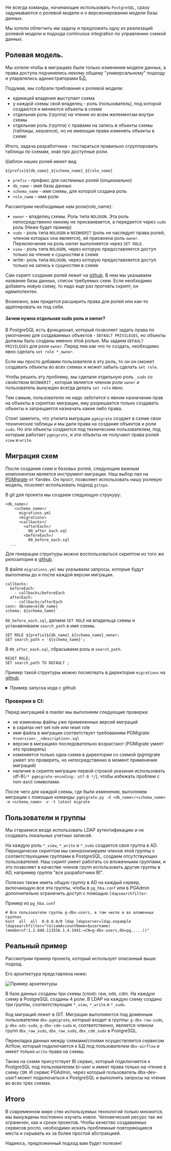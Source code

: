 Не всегда команды, начинающие использовать `PostgreSQL`, сразу задумываются о ролевой модели и о версионировании модели базы данных.

Мы хотели облегчить им задачу и предложить одну из реализаций ролевой модели и подхода continuous integration по управлению схемой данных.


## Ролевая модель.

Мы хотели чтобы в миграциях были только измениния модели данных, а права доступа подчинялись некому общему "универсальному" подходу и упарвлялись адинистраторами БД.

Подумав, мы собрали требования к ролевой модели:
- единицей владения выступает схема
- у каждой схемы свой владелец - роль (пользователь), под которой создаются и меняются объекты в схеме
- отдельная роль (группа) на чтение ко всем желементам внутри схемы
- отдельная роль (группа) с правами на запись в объекты схемы (таблицы, sequence), но не имеющая права изменять объекты в схеме

Итого, задача разработчкиа - постараться правильно сгруппировать таблицы по схемам, зная про доступные роли.

Шаблон наших ролей имеет вид:

`${prefix}${db_name}_${schema_name}_${role_name}`

* `prefix` - префикс для системных ролей (опционально)
* `db_name` -  имя базы данных
* `schema_name` - имя схемы, для которой создана роль
* `role_name` - имя роли


Рассмотрим необходимые нам роли(role_name):
* `owner` - владелец схемы. Роль типа `NOLOGON`. Эта роль непосредственно никому не присваивается, а передается через `sudo` роль (Ниже будет пример)
* `sudo` - роль типа `NOLOGON` и `NOINHERIT` (роль не наследует права ролей, членом которых она является), ей присвоена роль `owner`. Переключение на роль owner выполняется через `SET ROLE`.
* `view` - роль типа `NOLOGON`, через которую предоставляется доступ только на чтение к сущностям в схеме
* write- роль типа `NOLOGON`, через которую предоставляется доступ только на запись к сущностям в схеме

Сам скрипт создания ролей лежит на [github](https://github.com/e11it/pg_rbac_plus/).
В нем мы указываем название базы данных, список требуемых схем.
Если необходимо добавить новую схему, то надо еще раз прогнать скрипт, он идемпотентен.

Возможно, вам придется расширить права для ролей или как-то адаптировать их под себя.

#### Зачем нужна отдельная sudo роль и owner?

В PostgreSQL есть функционал, который позволяет задать права по умолчанию для создаваемых объектов - `DEFAULT PRIVILEGES`, но объекты должны быть созданы именно этой ролью.
Мы задаем `DEFAULT PRIVILEGES` для роли `owner`. Перед тем как что то создать, необходимо явно сделать `set role *_owner`.

Если мы просто добавим пользователя в эту роль, то он он сможет создавать объекты во всех схемах и может забыть сделать `set role`.

Чтобы решить эту проблему, мы сделали отдельную роль `_sudo` со свойством `NOINHERIT` , которая является членом роли `owner` и пользователь вынужден всегда делать `set role` явно.

Тем самым, пользователю не надо заботится о явном назначении прав на объекты в скриптах миграции, ему разрешается только создавать объекты и запрещается назначать какие либо права.

Стоит заметить, что утилита миграции `pgmigrate` создает в схеме свои технические таблицы и мы дали права на создание объектов и роли `sudo`. Но эти объекты создаются под техническим пользователем, под которым работает `pgmigrate`, и эти объекты не получают права ролей `view` и `write`.


## Миграция схем

После создания схем и базовых ролей, следующим важным компонентом является инструмент миграции.
Наш выбор пал на [PGMigrate](https://github.com/yandex/pgmigrate) от Yandex.
Он прост, позволяет использовать нашу ролевую модель, позоляет использовать подход `gitops`.

В git для проекта мы создаем следующую струкуру:

```
<db_name>/
    <schema_name>/
      migrations.yml
      <migrations>
      <callbacks>/
        <afterEach>/
          00_after_each.sql
        <beforeEach>/
          00_before_each.sql
  ...
```

Для генерации структуры можно воспользоваться скриптом из того же репозитория в [github]().


В файле `migrations.yml` мы указываем запросы, которые будут выполнены до и после каждой версии миграции. 

```
callbacks:
  beforeEach:
    - callbacks/beforeEach
  afterEach:
    - callbacks/afterEach
conn: dbname=${db_name}
schema: ${schema_name}

```

`00_before_each.sql`, делаем `SET ROLE` на владельца схемы и устанавливаем `search_path` в имя схемы.

```
SET ROLE ${prefix}${db_name}_${schema_name}_owner;
SET search_path = '${schema_name}';

```

В `00_after_each.sql`, сбрасываем роль и `search_path`.
```
RESET ROLE;
SET search_path TO DEFAULT ;
```

Пример такой структуры можно посмотерть в директории `migrations` на [github](https://github.com/e11it/pg_rbac_plus).

    
<details>
  <summary>Пример запуска кода с github</summary>

    
  ```sh
    # Запускаем postgres и pgadmin
    $ docker-compose up -d postgres pgadmin
    
    # Создаем новую базу данных с именем dwh
    $ docker-compose exec -u postgres postgres psql -c 'CREATE DATABASE dwh'
    CREATE DATABASE
    
    # Создаем схемы и ролевую модель
    $ docker-compose exec -u postgres postgres /bin/bash /opt/scripts/create_schema.sh
    Schema: dwh_raw
    GRANT dwh_raw_view,dwh_raw_write TO dwh_raw_owner
    GRANT dwh_raw_view TO dwh_raw_sudo
    GRANT dwh_raw_owner TO dwh_raw_sudo
    GRANT CONNECT ON DATABASE dwh TO dwh_raw_view
    GRANT dwh_raw_view TO dwh_raw_write
    GRANT usage ON SCHEMA raw TO dwh_raw_view
    GRANT ALL ON SCHEMA raw TO dwh_raw_owner
    GRANT ALL ON SCHEMA raw TO dwh_raw_sudo
    ALTER DEFAULT PRIVILEGES FOR ROLE dwh_raw_owner IN SCHEMA raw GRANT SELECT ON SEQUENCES TO dwh_raw_view
    ALTER DEFAULT PRIVILEGES FOR ROLE dwh_raw_owner IN SCHEMA raw GRANT SELECT ON TABLES TO dwh_raw_view
    ALTER DEFAULT PRIVILEGES FOR ROLE dwh_raw_owner IN SCHEMA raw GRANT ALL ON SEQUENCES TO dwh_raw_write
    ALTER DEFAULT PRIVILEGES FOR ROLE dwh_raw_owner IN SCHEMA raw GRANT EXECUTE ON FUNCTIONS TO dwh_raw_write
    ALTER DEFAULT PRIVILEGES FOR ROLE dwh_raw_owner IN SCHEMA raw GRANT INSERT,UPDATE,DELETE,TRUNCATE ON TABLES TO dwh_raw_write
    Schema: dwh_ods
    GRANT dwh_ods_view,dwh_ods_write TO dwh_ods_owner
    GRANT dwh_ods_view TO dwh_ods_sudo
    GRANT dwh_ods_owner TO dwh_ods_sudo
    GRANT CONNECT ON DATABASE dwh TO dwh_ods_view
    GRANT dwh_ods_view TO dwh_ods_write
    GRANT usage ON SCHEMA ods TO dwh_ods_view
    GRANT ALL ON SCHEMA ods TO dwh_ods_owner
    GRANT ALL ON SCHEMA ods TO dwh_ods_sudo
    ALTER DEFAULT PRIVILEGES FOR ROLE dwh_ods_owner IN SCHEMA ods GRANT SELECT ON SEQUENCES TO dwh_ods_view
    ALTER DEFAULT PRIVILEGES FOR ROLE dwh_ods_owner IN SCHEMA ods GRANT SELECT ON TABLES TO dwh_ods_view
    ALTER DEFAULT PRIVILEGES FOR ROLE dwh_ods_owner IN SCHEMA ods GRANT ALL ON SEQUENCES TO dwh_ods_write
    ALTER DEFAULT PRIVILEGES FOR ROLE dwh_ods_owner IN SCHEMA ods GRANT EXECUTE ON FUNCTIONS TO dwh_ods_write
    ALTER DEFAULT PRIVILEGES FOR ROLE dwh_ods_owner IN SCHEMA ods GRANT INSERT,UPDATE,DELETE,TRUNCATE ON TABLES TO dwh_ods_write
    Schema: dwh_cdm
    GRANT dwh_cdm_view,dwh_cdm_write TO dwh_cdm_owner
    GRANT dwh_cdm_view TO dwh_cdm_sudo
    GRANT dwh_cdm_owner TO dwh_cdm_sudo
    GRANT CONNECT ON DATABASE dwh TO dwh_cdm_view
    GRANT dwh_cdm_view TO dwh_cdm_write
    GRANT usage ON SCHEMA cdm TO dwh_cdm_view
    GRANT ALL ON SCHEMA cdm TO dwh_cdm_owner
    GRANT ALL ON SCHEMA cdm TO dwh_cdm_sudo
    ALTER DEFAULT PRIVILEGES FOR ROLE dwh_cdm_owner IN SCHEMA cdm GRANT SELECT ON SEQUENCES TO dwh_cdm_view
    ALTER DEFAULT PRIVILEGES FOR ROLE dwh_cdm_owner IN SCHEMA cdm GRANT SELECT ON TABLES TO dwh_cdm_view
    ALTER DEFAULT PRIVILEGES FOR ROLE dwh_cdm_owner IN SCHEMA cdm GRANT ALL ON SEQUENCES TO dwh_cdm_write
    ALTER DEFAULT PRIVILEGES FOR ROLE dwh_cdm_owner IN SCHEMA cdm GRANT EXECUTE ON FUNCTIONS TO dwh_cdm_write
    ALTER DEFAULT PRIVILEGES FOR ROLE dwh_cdm_owner IN SCHEMA cdm GRANT INSERT,UPDATE,DELETE,TRUNCATE ON TABLES TO dwh_cdm_write
    
    # Создаем пользователя для выполнения миграций и добавляем в sudo группы
    $ docker-compose exec -u postgres postgres psql -c "create user pgmigrate with password '1234' in group dwh_raw_sudo,dwh_ods_sudo,dwh_cdm_sudo;"
    CREATE ROLE
    
    # Выполняем миграции
    $ docker-compose run pgmigrate bash /opt/scripts/do_migrate.sh
    + pgmigrate -d /opt/migrations/dwh/raw -v -m raw --check_serial_versions -t latest migrate
    + pgmigrate -d /opt/migrations/dwh/ods -v -m ods --check_serial_versions -t latest migrate
    + pgmigrate -d /opt/migrations/dwh/cdm -v -m cdm --check_serial_versions -t latest migrate

    # Подключаемся к базе dwh с помощью psql
    $ docker-compose exec -u postgres postgres psql -d dwh
    psql (15.1 (Debian 15.1-1.pgdg110+1))
    Type "help" for help.

    dwh=# \dn
          List of schemas
      Name  |       Owner
    --------+-------------------
     cdm    | postgres
     ods    | postgres
     public | pg_database_owner
     raw    | postgres
    (4 rows)

    dwh=# \dt raw.*
                    List of relations
     Schema |      Name      | Type  |     Owner
    --------+----------------+-------+---------------
     raw    | foo            | table | dwh_raw_owner
     raw    | schema_version | table | pgmigrate
    (2 rows)
  ```
</details>

### Проверки в CI:

Перед миграцией в master мы выполняем следующие проверки:

- не изменены файлы уже примененных версий миграций
- в скритах нет set role или reset role
- имя файла в миграции соответствует требованиям PGMigrate: `V<version>__<description>.sql`
- версии в миграциях последовательно возрастают (PGMigrate умеет это проверять)
- изменяется только одна схема в директории со схемой (pgmigrate умеет это проверять, но непосредственно в момент применения миграций)
- наличие в скрипте миграции первой строкой указания использовать utf-8(`/* pgmigrate-encoding: utf-8 */`), чтобы избежать проблем с non-ascii символами.

После чего для каждой схемы, где были изменения, выполняем миграции с помощью команды:
`pgmigrate.py -d <db_name>/<schema_name> -m <schema_name> -v -t latest migrate`

## Пользователи и группы

Мы стараемся везде использовать LDAP аутентификацию и не создавать локальных учетных записей.

На каждую роль `*_view`, `*_write` и `*_sudo` создается своя группа в AD.
Периодически скриптом мы синхронизируем членов этой группы с соответствующими группами в PostgreSQL, создаем отсутствующих пользователей. Наш скрипт умеет работать со вложенными группами, и это позволяет в качестве членов групп использовать другие группы в AD, например группа "все разработчики BI".

Полезно также иметь общую группу в AD на каждый сервер, включающую все эти группы, чтобы в `pg_hba.conf` или в PGAdmin дополнительно ограничить доступ с помощью `ldapsearchfilter`:

Пример из `pg_hba.conf`

```
# Все пользователи группы g-dbx-users, в том числе и во вложенных группах
host  all  all	0.0.0.0/0 ldap ldapserver=ldap.expample ldapsearchfilter="(&(samAccountName=$username)(memberof:1.2.840.113556.1.4.1941:=CN=g-dbx-users,OU=pg,....))"
```

## Реальный пример

Рассмотрим пример проекта, который использует описанный выше подход.

Его архитектура представлена ниже:

![Пример архитектуры](img/arch_example.jpg)

В базе данных созданы три схемы (слоя): raw, ods, cdm. На каждую схему в PostgreSQL созданы 4 роли.
В LDAP на каждую схему создано три группы, соответствующие `*_view`, `*_write` и `*_sudo`.

Код миграций лежит в GIT. Миграции выполняются под доменным пользователем `dbx-pgmigrate`, который входит в группы: `g-dbx-raw-sudo`, `g-dbx-ods-sudo`, `g-dbx-cdm-sudo` и, соответственно, является членом групп `dbx_raw_sudo`, `dbx_raw_sudo`, `dbx_cdm_sudo` в PostgreSQL.

Перекладка данных между схемами/слоями осуществляется сервисом Airflow, который подключается к БД под пользователем `dbx-airflow` и имеет только `write` права на схемы.

Также на схеме присутствует BI сервис, который подключается к PostgreSQL под пользователем bi-user и имеет права только на чтение в схему `CDM`.
И сервис PGAdmin, через который пользователь dbx-dev-user1 может подключаться к PostgreSQL и выполнять запросы на чтение во всех трех схемах.



## Итого

В современном мире стек используемых технологий только множится, мы вынуждены постоянно изучать новое. Человеческий ресурс так же ограничен, как и сроки проектов. Чтобы качество создаваемых сервисов росло, необходимо искать проблемные повторяющиеся места и скрывать их за более простой абстракцией.

Надеюсь, предложенный подход вам будет полезен!
